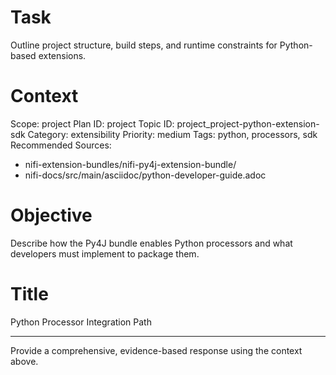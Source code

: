 # Task
Outline project structure, build steps, and runtime constraints for Python-based extensions.

# Context
Scope: project
Plan ID: project
Topic ID: project_project-python-extension-sdk
Category: extensibility
Priority: medium
Tags: python, processors, sdk
Recommended Sources:
- nifi-extension-bundles/nifi-py4j-extension-bundle/
- nifi-docs/src/main/asciidoc/python-developer-guide.adoc

# Objective
Describe how the Py4J bundle enables Python processors and what developers must implement to package them.

# Title
Python Processor Integration Path

---

Provide a comprehensive, evidence-based response using the context above.
